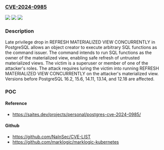 ### [CVE-2024-0985](https://cve.mitre.org/cgi-bin/cvename.cgi?name=CVE-2024-0985)
![](https://img.shields.io/static/v1?label=Product&message=PostgreSQL&color=blue)
![](https://img.shields.io/static/v1?label=Version&message=16%3C%2016.2%20&color=brighgreen)
![](https://img.shields.io/static/v1?label=Vulnerability&message=Privilege%20Dropping%20%2F%20Lowering%20Errors&color=brighgreen)

### Description

Late privilege drop in REFRESH MATERIALIZED VIEW CONCURRENTLY in PostgreSQL allows an object creator to execute arbitrary SQL functions as the command issuer. The command intends to run SQL functions as the owner of the materialized view, enabling safe refresh of untrusted materialized views. The victim is a superuser or member of one of the attacker's roles. The attack requires luring the victim into running REFRESH MATERIALIZED VIEW CONCURRENTLY on the attacker's materialized view. Versions before PostgreSQL 16.2, 15.6, 14.11, 13.14, and 12.18 are affected.

### POC

#### Reference
- https://saites.dev/projects/personal/postgres-cve-2024-0985/

#### Github
- https://github.com/NaInSec/CVE-LIST
- https://github.com/marklogic/marklogic-kubernetes

